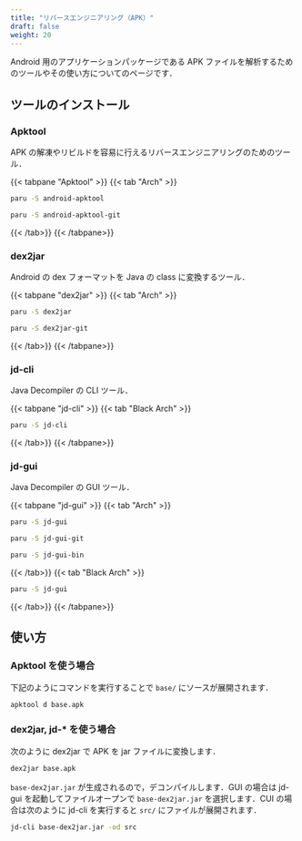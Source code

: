```yaml
---
title: "リバースエンジニアリング（APK）"
draft: false
weight: 20
---
```

Android 用のアプリケーションパッケージである APK ファイルを解析するためのツールやその使い方についてのページです．

## ツールのインストール

### **Apktool**

APK の解凍やリビルドを容易に行えるリバースエンジニアリングのためのツール．

{{< tabpane "Apktool" >}}
{{< tab "Arch" >}}

```sh
paru -S android-apktool
```

```sh
paru -S android-apktool-git
```

{{< /tab>}}
{{< /tabpane>}}

### **dex2jar**

Android の dex フォーマットを Java の class に変換するツール．

{{< tabpane "dex2jar" >}}
{{< tab "Arch" >}}

```sh
paru -S dex2jar
```

```sh
paru -S dex2jar-git
```

{{< /tab>}}
{{< /tabpane>}}

### **jd-cli**

Java Decompiler の CLI ツール．

{{< tabpane "jd-cli" >}}
{{< tab "Black Arch" >}}

```sh
paru -S jd-cli
```

{{< /tab>}}
{{< /tabpane>}}

### **jd-gui**

Java Decompiler の GUI ツール．

{{< tabpane "jd-gui" >}}
{{< tab "Arch" >}}

```sh
paru -S jd-gui
```

```sh
paru -S jd-gui-git
```

```sh
paru -S jd-gui-bin
```

{{< /tab>}}
{{< tab "Black Arch" >}}

```sh
paru -S jd-gui
```

{{< /tab>}}
{{< /tabpane>}}

## 使い方

### **Apktool を使う場合**

下記のようにコマンドを実行することで `base/` にソースが展開されます．

```sh
apktool d base.apk
```

### **dex2jar, jd-\* を使う場合**

次のように dex2jar で APK を jar ファイルに変換します．

```sh
dex2jar base.apk
```

`base-dex2jar.jar` が生成されるので，デコンパイルします．GUI の場合は jd-gui を起動してファイルオープンで `base-dex2jar.jar` を選択します．CUI の場合は次のように jd-cli を実行すると `src/` にファイルが展開されます．

```sh
jd-cli base-dex2jar.jar -od src
```
